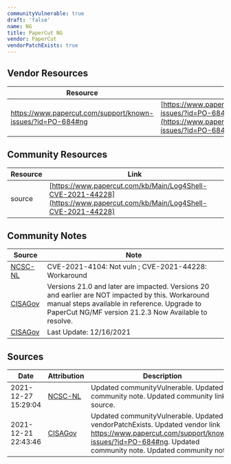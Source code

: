 ```yaml
---
communityVulnerable: true
draft: 'false'
name: NG
title: PaperCut NG
vendor: PaperCut
vendorPatchExists: true
---
```


## Vendor Resources
| Resource | Link |
| --- | --- |
| https://www.papercut.com/support/known-issues/?id=PO-684#ng | [https://www.papercut.com/support/known-issues/?id=PO-684#ng](https://www.papercut.com/support/known-issues/?id=PO-684#ng) |

## Community Resources
| Resource | Link |
| --- | --- |
| source | [https://www.papercut.com/kb/Main/Log4Shell-CVE-2021-44228](https://www.papercut.com/kb/Main/Log4Shell-CVE-2021-44228) |

## Community Notes
| Source | Note |
| --- | --- |
| [NCSC-NL](https://github.com/NCSC-NL/log4shell/blob/main/software/README.md) | CVE-2021-4104: Not vuln ; CVE-2021-44228: Workaround </ul> |
| [CISAGov](https://raw.githubusercontent.com/cisagov/log4j-affected-db/develop/README.md) | Versions 21.0 and later are impacted. Versions 20 and earlier are NOT impacted by this. Workaround manual steps available in reference. Upgrade to PaperCut NG/MF version 21.2.3 Now Available to resolve. |
| [CISAGov](https://raw.githubusercontent.com/cisagov/log4j-affected-db/develop/README.md) | Last Update: 12/16/2021 |

## Sources
| Date | Attribution | Description |
| --- | --- | --- |
| 2021-12-27 15:29:04 | [NCSC-NL](https://github.com/NCSC-NL/log4shell/blob/main/software/README.md) | Updated communityVulnerable. Updated community note. Updated community link source.  |
| 2021-12-21 22:43:46 | [CISAGov](https://raw.githubusercontent.com/cisagov/log4j-affected-db/develop/README.md) | Updated communityVulnerable. Updated vendorPatchExists. Updated vendor link https://www.papercut.com/support/known-issues/?id=PO-684#ng. Updated community note. Updated community note.  |
